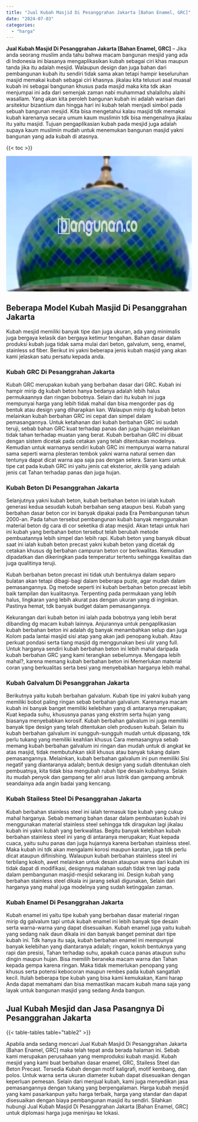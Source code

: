 ```yaml
---
title: "Jual Kubah Masjid Di Pesanggrahan Jakarta [Bahan Enamel, GRC]"
date: "2024-07-03"
categories: 
  - "harga"
---
```


**Jual Kubah Masjid Di Pesanggrahan Jakarta \[Bahan Enamel, GRC\]** – Jika anda seorang muslim anda tahu bahwa macam bangunan mesjid yang ada di Indonesia ini biasanya mengaplikasikan kubah sebagai ciri khas maupun tanda jika itu adalah mesjid. Walaupun design dan juga bahan dari pembangunan kubah itu sendiri tidak sama akan tetapi hampir keseluruhan masjid memakai kubah sebagai ciri khasnya. jikalau kita telusuri asal muasal kubah ini sebagai bangunan khusus pada masjid maka kita tdk akan menjumpai ini ada dari semenjak zaman nabi muhammad shalallohu alaihi wasallam. Yang akan kita peroleh bangunan kubah ini adalah warisan dari arsitektur bizantium dan hingga hari ini kubah telah menjadi simbol pada sebuah bangunan mesjid. Kita bisa mengetahui kalau masjid tdk memakai kubah karenanya secara umum kaum muslimin tdk bisa mengenalnya jikalau itu yaitu masjid. Tujuan pengaplikasian kubah pada mesjid juga adalah supaya kaum muslimin mudah untuk menemukan bangunan masjid yakni bangunan yang ada kubah di atasnya.

{{< toc >}}

![Jual Kubah Masjid Di Pesanggrahan Jakarta [Bahan Enamel, GRC]](/images/jual-kubah-masjid-22.png)

## Beberapa Model Kubah Masjid Di Pesanggrahan Jakarta

Kubah mesjid memiliki banyak tipe dan juga ukuran, ada yang minimalis juga bergaya kelasik dan bergaya ketimur tengahan. Bahan dasar dalam produksi kubah juga tidak sama mulai dari beton, galvalum, seng, enamel, stainless sd fiber. Berikut ini yakni beberapa jenis kubah masjid yang akan kami jelaskan satu persatu kepada anda.

### Kubah GRC Di Pesanggrahan Jakarta

Kubah GRC merupakan kubah yang berbahan dasar dari GRC. Kubah ini hampir mirip dg kubah beton hanya bedanya adalah lebih halus permukaannya dan ringan bobotnya. Selain dari itu kubah ini juga mempunyai harga yang lebih tidak mahal dan bisa mengorder pas dg bentuk atau design yang diharapkan kan. Walaupun mirip dg kubah beton melainkan kubah berbahan GRC ini cepat dan simpel dalam pemasangannya. Untuk ketahanan dari kubah berbahan GRC ini sudah teruji, sebab bahan GRC kuat terhadap panas dan juga hujan melainkan tidak tahan terhadap muatan yang berat. Kubah berbahan GRC ini dibuat dengan sistem dicetak pada cetakan yang telah ditentukan modelnya. Kemudian untuk warnanya sendiri kubah GRC ini mempunyai warna natural sama seperti warna plesteran tembok yakni warna natural semen dan tentunya dapat dicat warna apa saja pas dengan selera. Saran kami untuk tipe cat pada kubah GRC ini yaitu jenis cat eksterior, akrilik yang adalah jenis cat Tahan terhadap panas dan juga hujan.

### Kubah Beton Di Pesanggrahan Jakarta

Selanjutnya yakni kubah beton, kubah berbahan beton ini ialah kubah generasi kedua sesudah kubah berbahan seng ataupun besi. Kubah yang berbahan dasar beton cor ini banyak dipakai pada Era Pembangunan tahun 2000-an. Pada tahun tersebut pembangunan kubah banyak menggunakan material beton dg cara di cor seketika di atap mesjid. Akan tetapi untuk hari ini kubah yang berbahan beton tersebut telah berubah metode pembuatannya lebih simpel dan lebih rapi. Kubah beton yang banyak dibuat saat ini ialah kubah beton precast yakni kubah beton yang dicetak dg cetakan khusus dg berbahan campuran beton cor berkwalitas. Kemudian dipadatkan dan dikeringkan pada temperatur tertentu sehingga kwalitas dan juga qualitinya teruji.

Kubah berbahan beton precast ini tidak utuh bentuknya dalam separo bulatan akan tetapi dibagi-bagi dalam beberapa puzle, agar mudah dalam pemasangannya. Dg metode seperti ini kubah berbahan beton precast lebih baik tampilan dan kualitasnya. Terpenting pada permukaan yang lebih halus, lingkaran yang lebih akurat pas dengan ukuran yang di inginkan. Pastinya hemat, tdk banyak budget dalam pemasangannya.

Kekurangan dari kubah beton ini ialah pada bobotnya yang lebih berat dibanding dg macam kubah lainnya. Anjurannya untuk pengaplikasian kubah berbahan beton ini adalah dg banyak menambahkan selup dan juga Kolom pada lantai masjid sisi atap yang akan jadi penopang kubah. Atau perkuat pondasi serta tiang masjid dg menggunakan besi ulir yang full. Untuk harganya sendiri kubah berbahan beton ini lebih mahal daripada kubah berbahan GRC yang kami terangkan sebelumnya. Mengapa lebih mahal?, karena memang kubah berbahan beton ini Memerlukan material coran yang berkualitas serta besi yang menyebabkan harganya lebih mahal.

### Kubah Galvalum Di Pesanggrahan Jakarta

Berikutnya yaitu kubah berbahan galvalum. Kubah tipe ini yakni kubah yang memiliki bobot paling ringan sebab berbahan galvalum. Karenanya macam kubah ini banyak banget memiliki kelebihan yang di antaranya merupakan; Kuat kepada suhu, khususnya panas yang ekstrim serta hujan yang biasanya menyebabkan korosif. Kubah berbahan galvalum ini juga memiliki banyak tipe design yang telah ditentukan oleh produsen kubah. Selain itu kubah berbahan galvalum ini sungguh-sungguh mudah untuk dipasang, tdk perlu tukang yang memiliki keahlian khusus Cara memasangnya sebab memang kubah berbahan galvalum ini ringan dan mudah untuk di angkat ke atas masjid, tidak membutuhkan skill khusus atau banyak tukang dalam pemasangannya. Melainkan, kubah berbahan galvalum ini pun memiliki Sisi negatif yang diantaranya adalah; bentuk design yang sudah ditentukan oleh pembuatnya, kita tidak bisa mengubah rubah tipe desain kubahnya. Selain itu mudah penyok dan gampang ter aliri arus listrik dan gampang ambruk seandainya ada angin badai yang kencang.

### Kubah Stailess Steel Di Pesanggrahan Jakarta

Kubah berbahan stainless steel ini ialah termasuk tipe kubah yang cukup mahal harganya. Sebab memang bahan dasar dalam pembuatan kubah ini menggunakan material stainless steel sehingga tdk diragukan lagi jikalau kubah ini yakni kubah yang berkwalitas. Begitu banyak kelebihan kubah berbahan stainless steel ini yang di antaranya merupakan; Kuat kepada cuaca, yaitu suhu panas dan juga hujannya karena berbahan stainless steel. Maka kubah ini tdk akan mengalami korosi maupun karatan, juga tdk perlu dicat ataupun difinishing. Walaupun kubah berbahan stainless steel ini terbilang kokoh, awet melainkan untuk desain ataupun warna dari kubah ini tidak dapat di modifikasi, designnya malahan sudah tidak tren lagi pada dalam pembangunan masjid-mesjid sekarang ini. Design kubah yang berbahan stainless steel dikala ini jarang sekali digunakan, Selain dari harganya yang mahal juga modelnya yang sudah ketinggalan zaman.

### Kubah Enamel Di Pesanggrahan Jakarta

Kubah enamel ini yaitu tipe kubah yang berbahan dasar material ringan mirip dg galvalum tapi untuk kubah enamel ini lebih banyak tipe desain serta warna-warna yang dapat disesuaikan. Kubah enamel juga yaitu kubah yang sedang naik daun dikala ini dan banyak banget peminat dari tipe kubah ini. Tdk hanya itu saja, kubah berbahan enamel ini mempunyai banyak kelebihan yang diantaranya adalah; ringan, kokoh bentuknya yang rapi dan presisi, Tahan terhadap suhu, apakah cuaca panas ataupun suhu dingin maupun hujan. Bisa memilih beraneka macam warna dan Tahan kepada gempa karena ringan. Maka tidak memerlukan penopang yang khusus serta potensi kebocoran maupun rembes pada kubah sangatlah kecil. Itulah beberapa tipe kubah yang bisa kami kemukakan, Kami harap Anda dapat memahami dan bisa memastikan macam kubah mana saja yang layak untuk bangunan masjid yang sedang Anda bangun.

## Jual Kubah Mesjid dan Jasa Pasangnya Di Pesanggrahan Jakarta

{{< table-tables table="table2" >}}

Apabila anda sedang mencari Jual Kubah Masjid Di Pesanggrahan Jakarta \[Bahan Enamel, GRC\] maka telah tepat anda berada halaman ini. Sebab kami merupakan perusahaan yang memproduksi kubah masjid. Kubah mesjid yang kami buat berbahan dasar enamel, GRC, Stailess Steel dan Beton Precast. Tersedia Kubah dengan motif kaligrafi, motif kembang, dan polos. Untuk warna serta ukuran diameter kubah dapat disesuaikan dengan keperluan pemesan. Selain dari menjual kubah, kami juga menyedikan jasa pemasangannya dengan tukang yang berpengalaman. Harga kubah mesjid yang kami pasarkanpun yaitu harga terbaik, harga yang standar dan dapat disesuaikan dengan biaya pembangunan masjid itu sendiri. Silahkan hubungi Jual Kubah Masjid Di Pesanggrahan Jakarta \[Bahan Enamel, GRC\] untuk diplomasi harga juga meninjau ke lokasi.
